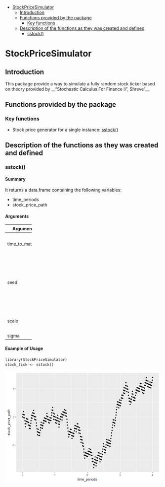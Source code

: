 -   [StockPriceSimulator](#stockpricesimulator)
    -   [Introduction](#introduction)
    -   [Functions provided by the
        package](#functions-provided-by-the-package)
        -   [Key functions](#key-functions)
    -   [Description of the functions as they was created and
        defined](#description-of-the-functions-as-they-was-created-and-defined)
        -   [sstock()](#sstock)

StockPriceSimulator
===================

Introduction
------------

This package provide a way to simulate a fully random stock ticker based
on theory provided by \_\_“Stochastic Calculus For Finance ii”,
Shreve“\_\_

Functions provided by the package
---------------------------------

### Key functions

-   Stock price generator for a single instance: [sstock()](sstock)

Description of the functions as they was created and defined
------------------------------------------------------------

### sstock()

#### Summary

It returns a data.frame containing the following variables:

-   time\_periods
-   stock\_price\_path

#### Arguments

<table style="width:17%;">
<colgroup>
<col style="width: 5%" />
<col style="width: 5%" />
<col style="width: 5%" />
</colgroup>
<thead>
<tr class="header">
<th>Arguments</th>
<th>Default</th>
<th>Description</th>
</tr>
</thead>
<tbody>
<tr class="odd">
<td>time_to_maturity</td>
<td>4</td>
<td>Final time up to the Stock Price Path goes</td>
</tr>
<tr class="even">
<td>seed</td>
<td>1</td>
<td>It fixes initial value of the pseudo random number generation in order to get reproducible experiments.</td>
</tr>
<tr class="odd">
<td>scale</td>
<td>100</td>
<td>Define the partition of the time period.</td>
</tr>
<tr class="even">
<td>sigma</td>
<td>1</td>
<td></td>
</tr>
</tbody>
</table>

#### Example of Usage

    library(StockPriceSimulator)
    stock_tick <- sstock()

![](README_files/figure-markdown_strict/unnamed-chunk-2-1.png)
